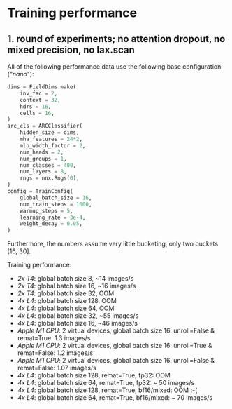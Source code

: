 
# Training performance

## 1. round of experiments; no attention dropout, no mixed precision, no lax.scan

All of the following performance data use the following base configuration (*"nano*"):
```python
dims = FieldDims.make(
    inv_fac = 2,
    context = 32,
    hdrs = 16,
    cells = 16,
)
arc_cls = ARCClassifier(
    hidden_size = dims,
    mha_features = 24*2,
    mlp_width_factor = 2,
    num_heads = 2,
    num_groups = 1,
    num_classes = 400,
    num_layers = 8,
    rngs = nnx.Rngs(0),
)
config = TrainConfig(
    global_batch_size = 16,
    num_train_steps = 1000,
    warmup_steps = 5,
    learning_rate = 3e-4,
    weight_decay = 0.05,
)
```

Furthermore, the numbers assume very little bucketing, only two buckets [16, 30].

Training performance:
- *2x T4*: global batch size 8, ~14 images/s
- *2x T4*: global batch size 16, ~16 images/s
- *2x T4*: global batch size 32, OOM
- *4x L4*: global batch size 128, OOM
- *4x L4*: global batch size 64, OOM
- *4x L4*: global batch size 32, ~55 images/s
- *4x L4*: global batch size 16, ~46 images/s
- *Apple M1 CPU*: 2 virtual devices, global batch size 16: unroll=False & remat=True: 1.3 images/s
- *Apple M1 CPU*: 2 virtual devices, global batch size 16: unroll=True & remat=False: 1.2 images/s
- *Apple M1 CPU*: 2 virtual devices, global batch size 16: unroll=False & remat=False: 1.07 images/s
- *4x L4*: global batch size 128, remat=True, fp32: OOM
- *4x L4*: global batch size 64, remat=True, fp32: ~ 50 images/s
- *4x L4*: global batch size 128, remat=True, bf16/mixed: OOM :-(
- *4x L4*: global batch size 64, remat=True, bf16/mixed: ~ 70 images/s
